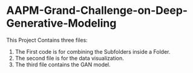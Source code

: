 # AAPM-Grand-Challenge-on-Deep-Generative-Modeling
This Project Contains three files: 
1. The First code is for combining the Subfolders inside a Folder.
2. The second file is for the data visualization.
3. The third file contains the GAN model.
